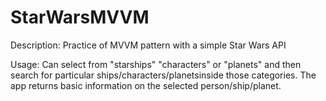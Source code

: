 # StarWarsMVVM

Description: Practice of MVVM pattern with a simple Star Wars API

Usage: Can select from "starships" "characters" or "planets" and then search for particular ships/characters/planetsinside those categories.
The app returns basic information on the selected person/ship/planet.
